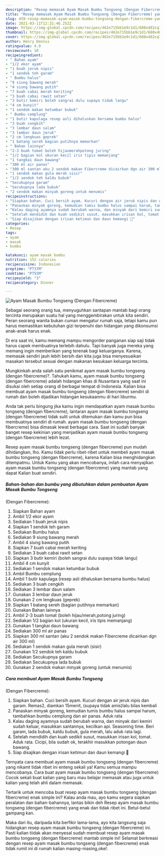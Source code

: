 ```yaml
---
description: "Resep memasak Ayam Masak Bumbu Tongseng (Dengan Fibercreme) yang sedap Untuk Jualan"
title: "Resep memasak Ayam Masak Bumbu Tongseng (Dengan Fibercreme) yang sedap Untuk Jualan"
slug: 459-resep-memasak-ayam-masak-bumbu-tongseng-dengan-fibercreme-yang-sedap-untuk-jualan
date: 2021-03-11T12:31:46.252Z
image: https://img-global.cpcdn.com/recipes/462e715bb1e9c1d1/680x482cq70/ayam-masak-bumbu-tongseng-dengan-fibercreme-foto-resep-utama.jpg
thumbnail: https://img-global.cpcdn.com/recipes/462e715bb1e9c1d1/680x482cq70/ayam-masak-bumbu-tongseng-dengan-fibercreme-foto-resep-utama.jpg
cover: https://img-global.cpcdn.com/recipes/462e715bb1e9c1d1/680x482cq70/ayam-masak-bumbu-tongseng-dengan-fibercreme-foto-resep-utama.jpg
author: Henry Dennis
ratingvalue: 4.9
reviewcount: 10
recipeingredient:
- " Bahan ayam"
- "1/2 ekor ayam"
- "1 buah jeruk nipis"
- "1 sendok teh garam"
- " Bumbu halus"
- "9 siung bawang merah"
- "4 siung bawang putih"
- "7 buah cabai merah keriting"
- "3 buah cabai rawit setan"
- "3 butir kemiri boleh sangrai dulu supaya tidak langu"
- "4 cm kunyit"
- "1 sendok makan ketumbar bubuk"
- " Bumbu cemplung"
- "1 butir kapulaga resep asli dihaluskan bersama bumbu halus"
- "3 buah cengkih"
- "3 lembar daun salam"
- "3 lembar daun jeruk"
- "2 cm lengkuas geprek"
- "1 batang sereh bagian putihnya memarkan"
- " Bahan lainnya"
- "2-3 buah tomat boleh hijaumerahpotong juring"
- "1/2 bagian kol ukuran kecil iris tipis memanjang"
- "1 tangkai daun bawang"
- "300 ml air panas"
- "300 ml santan aku 2 sendok makan Fibercreme dicairkan dgn air 300 ml"
- "1 sendok makan gula merah sisir"
- "1/2 sendok teh kaldu bubuk"
- "Secukupnya garam"
- "Secukupnya lada bubuk"
- "2 sendok makan minyak goreng untuk menumis"
recipeinstructions:
- "Siapkan bahan. Cuci bersih ayam. Kucuri dengan air jeruk nipis dan garam. Remas2, diamkan 15menit, (supaya tidak amis)lalu bilas kembali"
- "Panaskan minyak goreng, kemudian tumis bumbu halus sampai harum, tambahkan bumbu cemplung dan air panas. Aduk rata"
- "Kalau daging ayamnya sudah berubah warna, dan minyak dari kemiri sudah keluar, masukkan santannya, kecilkan api. Seasoning time. Beri garam, lada bubuk, kaldu bubuk, gula merah, lalu aduk rata lagi."
- "Setelah mendidih dan kuah sedikit susut, masukkan irisan kol, tomat. Aduk rata. Cicipi, bila sudah ok, terakhir masukkan potongan daun bawang."
- "Siap disajikan dengan irisan ketimun dan daun kemangi 🤤"
categories:
- Resep
tags:
- ayam
- masak
- bumbu

katakunci: ayam masak bumbu 
nutrition: 152 calories
recipecuisine: Indonesian
preptime: "PT37M"
cooktime: "PT55M"
recipeyield: "3"
recipecategory: Dinner

---
```



![Ayam Masak Bumbu Tongseng
(Dengan Fibercreme)](https://img-global.cpcdn.com/recipes/462e715bb1e9c1d1/680x482cq70/ayam-masak-bumbu-tongseng-dengan-fibercreme-foto-resep-utama.jpg)

Sebagai seorang orang tua, menyuguhkan santapan mantab bagi orang tercinta merupakan suatu hal yang menggembirakan untuk kita sendiri. Peran seorang  wanita bukan cuman mengatur rumah saja, tetapi kamu pun harus memastikan kebutuhan gizi terpenuhi dan hidangan yang dikonsumsi anak-anak harus enak.

Di era  saat ini, kamu memang mampu mengorder panganan siap saji tidak harus capek membuatnya terlebih dahulu. Tapi banyak juga mereka yang memang ingin memberikan yang terenak bagi keluarganya. Karena, memasak sendiri jauh lebih bersih dan kita juga bisa menyesuaikan masakan tersebut sesuai dengan makanan kesukaan keluarga tercinta. 



Mungkinkah anda salah satu penikmat ayam masak bumbu tongseng
(dengan fibercreme)?. Tahukah kamu, ayam masak bumbu tongseng
(dengan fibercreme) adalah hidangan khas di Nusantara yang saat ini disukai oleh setiap orang di berbagai tempat di Indonesia. Kalian bisa membuat ayam masak bumbu tongseng
(dengan fibercreme) sendiri di rumah dan boleh dijadikan hidangan kesukaanmu di hari liburmu.

Anda tak perlu bingung jika kamu ingin mendapatkan ayam masak bumbu tongseng
(dengan fibercreme), lantaran ayam masak bumbu tongseng
(dengan fibercreme) tidak sulit untuk ditemukan dan kamu pun bisa membuatnya sendiri di rumah. ayam masak bumbu tongseng
(dengan fibercreme) bisa dimasak lewat berbagai cara. Saat ini sudah banyak banget resep kekinian yang menjadikan ayam masak bumbu tongseng
(dengan fibercreme) lebih lezat.

Resep ayam masak bumbu tongseng
(dengan fibercreme) pun mudah dihidangkan, lho. Kamu tidak perlu ribet-ribet untuk membeli ayam masak bumbu tongseng
(dengan fibercreme), karena Kalian bisa menghidangkan ditempatmu. Untuk Kamu yang akan mencobanya, inilah cara menyajikan ayam masak bumbu tongseng
(dengan fibercreme) yang mantab yang dapat Kalian buat sendiri.

<!--inarticleads1-->

##### Bahan-bahan dan bumbu yang dibutuhkan dalam pembuatan Ayam Masak Bumbu Tongseng
(Dengan Fibercreme):

1. Siapkan  Bahan ayam
1. Ambil 1/2 ekor ayam
1. Sediakan 1 buah jeruk nipis
1. Siapkan 1 sendok teh garam
1. Sediakan  Bumbu halus
1. Sediakan 9 siung bawang merah
1. Ambil 4 siung bawang putih
1. Siapkan 7 buah cabai merah keriting
1. Sediakan 3 buah cabai rawit setan
1. Siapkan 3 butir kemiri (boleh sangrai dulu supaya tidak langu)
1. Ambil 4 cm kunyit
1. Sediakan 1 sendok makan ketumbar bubuk
1. Ambil  Bumbu cemplung
1. Ambil 1 butir kapulaga (resep asli dihaluskan bersama bumbu halus)
1. Sediakan 3 buah cengkih
1. Sediakan 3 lembar daun salam
1. Gunakan 3 lembar daun jeruk
1. Gunakan 2 cm lengkuas (geprek)
1. Siapkan 1 batang sereh (bagian putihnya memarkan)
1. Gunakan  Bahan lainnya
1. Ambil 2-3 buah tomat (boleh hijau/merah,potong juring)
1. Sediakan 1/2 bagian kol (ukuran kecil, iris tipis memanjang)
1. Gunakan 1 tangkai daun bawang
1. Sediakan 300 ml air panas
1. Siapkan 300 ml santan (aku 2 sendok makan Fibercreme dicairkan dgn air 300 ml)
1. Sediakan 1 sendok makan gula merah (sisir)
1. Gunakan 1/2 sendok teh kaldu bubuk
1. Sediakan Secukupnya garam
1. Sediakan Secukupnya lada bubuk
1. Gunakan 2 sendok makan minyak goreng (untuk menumis)




<!--inarticleads2-->

##### Cara membuat Ayam Masak Bumbu Tongseng
(Dengan Fibercreme):

1. Siapkan bahan. Cuci bersih ayam. Kucuri dengan air jeruk nipis dan garam. Remas2, diamkan 15menit, (supaya tidak amis)lalu bilas kembali
1. Panaskan minyak goreng, kemudian tumis bumbu halus sampai harum, tambahkan bumbu cemplung dan air panas. Aduk rata
1. Kalau daging ayamnya sudah berubah warna, dan minyak dari kemiri sudah keluar, masukkan santannya, kecilkan api. Seasoning time. Beri garam, lada bubuk, kaldu bubuk, gula merah, lalu aduk rata lagi.
1. Setelah mendidih dan kuah sedikit susut, masukkan irisan kol, tomat. Aduk rata. Cicipi, bila sudah ok, terakhir masukkan potongan daun bawang.
1. Siap disajikan dengan irisan ketimun dan daun kemangi 🤤




Ternyata cara membuat ayam masak bumbu tongseng
(dengan fibercreme) yang nikamt tidak ribet ini enteng sekali ya! Kamu semua mampu mencobanya. Cara buat ayam masak bumbu tongseng
(dengan fibercreme) Cocok sekali buat kalian yang baru mau belajar memasak atau juga untuk kalian yang telah ahli dalam memasak.

Tertarik untuk mencoba buat resep ayam masak bumbu tongseng
(dengan fibercreme) enak simple ini? Kalau anda mau, ayo kamu segera siapkan peralatan dan bahan-bahannya, lantas bikin deh Resep ayam masak bumbu tongseng
(dengan fibercreme) yang enak dan tidak ribet ini. Betul-betul gampang kan. 

Maka dari itu, daripada kita berfikir lama-lama, ayo kita langsung saja hidangkan resep ayam masak bumbu tongseng
(dengan fibercreme) ini. Pasti kalian tiidak akan menyesal sudah membuat resep ayam masak bumbu tongseng
(dengan fibercreme) mantab simple ini! Selamat berkreasi dengan resep ayam masak bumbu tongseng
(dengan fibercreme) enak tidak rumit ini di rumah kalian masing-masing,oke!.


